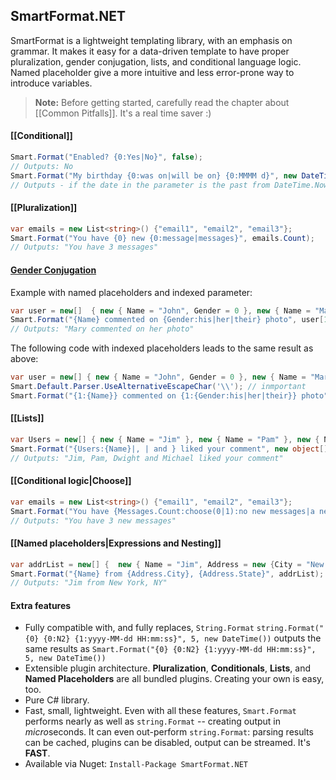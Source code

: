## SmartFormat.NET
SmartFormat is a lightweight templating library, with an emphasis on grammar.
It makes it easy for a data-driven template to have proper pluralization, gender conjugation, lists, and conditional language logic. Named placeholder give a more intuitive and less error-prone way to introduce variables.

> **Note:** Before getting started, carefully read the chapter about [[Common Pitfalls]]. It's a real time saver :)

#### [[Conditional]]
```c#
Smart.Format("Enabled? {0:Yes|No}", false);
// Outputs: No
Smart.Format("My birthday {0:was on|will be on} {0:MMMM d}", new DateTime(2016, 10, 04));
// Outputs - if the date in the parameter is the past from DateTime.Now: My birthday was on October 4
```
#### [[Pluralization]]
```c#
var emails = new List<string>() {"email1", "email2", "email3"};
Smart.Format("You have {0} new {0:message|messages}", emails.Count);
// Outputs: "You have 3 messages"
```
#### [Gender Conjugation](Choose)
Example with named placeholders and indexed parameter:
```c#
var user = new[]  { new { Name = "John", Gender = 0 }, new { Name = "Mary", Gender = 1 } };
Smart.Format("{Name} commented on {Gender:his|her|their} photo", user[1]);
// Outputs: "Mary commented on her photo"
```
The following code with indexed placeholders leads to the same result as above:
```c#
var user = new[] { new { Name = "John", Gender = 0 }, new { Name = "Mary", Gender = 1 } };
Smart.Default.Parser.UseAlternativeEscapeChar('\\'); // inmportant
Smart.Format("{1:{Name}} commented on {1:{Gender:his|her|their}} photo", user);
```

#### [[Lists]]
```c#
var Users = new[] { new { Name = "Jim" }, new { Name = "Pam" }, new { Name = "Dwight" }, new { Name = "Michael" } };
Smart.Format("{Users:{Name}|, | and } liked your comment", new object[] { new {Users = Users}});
// Outputs: "Jim, Pam, Dwight and Michael liked your comment"
```
#### [[Conditional logic|Choose]]
```c#
var emails = new List<string>() {"email1", "email2", "email3"};
Smart.Format("You have {Messages.Count:choose(0|1):no new messages|a new message|{} new messages}", new object[] {new {Messages = emails}});
// Outputs: "You have 3 new messages"
```
#### [[Named placeholders|Expressions and Nesting]]
```c#
var addrList = new[] {  new { Name = "Jim", Address = new {City = "New York", State = "NY"} } };
Smart.Format("{Name} from {Address.City}, {Address.State}", addrList);
// Outputs: "Jim from New York, NY"
```

#### Extra features

* Fully compatible with, and fully replaces, `String.Format`
  `string.Format("{0} {0:N2} {1:yyyy-MM-dd HH:mm:ss}", 5, new DateTime())`  outputs the same results as
  `Smart.Format("{0} {0:N2} {1:yyyy-MM-dd HH:mm:ss}", 5, new DateTime())`
* Extensible plugin architecture.  **Pluralization**, **Conditionals**, **Lists**, and **Named Placeholders** are all bundled plugins.  Creating your own is easy, too.
* Pure C# library.
* Fast, small, lightweight.  Even with all these features, `Smart.Format` performs nearly as well as `string.Format` -- creating output in *micro*seconds.
  It can even out-perform `string.Format`: parsing results can be cached, plugins can be disabled, output can be streamed.  It's **FAST**.
* Available via Nuget: `Install-Package SmartFormat.NET`
